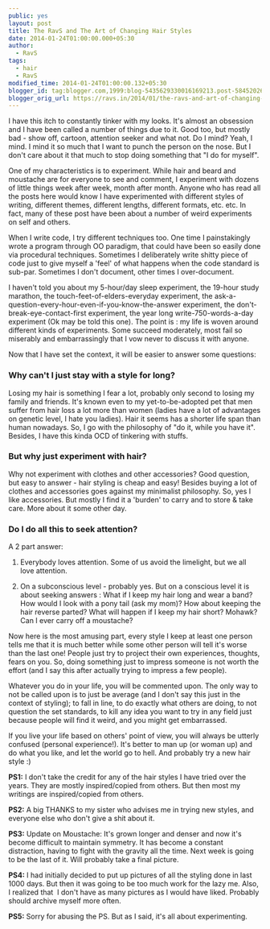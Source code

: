 ```yaml
---
public: yes
layout: post
title: The RavS and The Art of Changing Hair Styles
date: 2014-01-24T01:00:00.000+05:30
author:
  - RavS
tags:
  - hair
  - RavS
modified_time: 2014-01-24T01:00:00.132+05:30
blogger_id: tag:blogger.com,1999:blog-5435629330016169213.post-5845202659863077620
blogger_orig_url: https://ravs.in/2014/01/the-ravs-and-art-of-changing-hair-styles.html
---
```


I have this itch to constantly tinker with my looks. It's almost an obsession and I have been called a number of things due to it. Good too, but mostly bad - show off, cartoon, attention seeker and what not. Do I mind? Yeah, I mind. I mind it so much that I want to punch the person on the nose. But I don't care about it that much to stop doing something that "I do for myself".

One of my characteristics is to experiment. While hair and beard and moustache are for everyone to see and comment, I experiment with dozens of little things week after week, month after month. Anyone who has read all the posts here would know I have experimented with different styles of writing, different themes, different lengths, different formats, etc. etc. In fact, many of these post have been about a number of weird experiments on self and others.

When I write code, I try different techniques too. One time I painstakingly wrote a program through OO paradigm, that could have been so easily done via procedural techniques. Sometimes I deliberately write shitty piece of code just to give myself a 'feel' of what happens when the code standard is sub-par. Sometimes I don't document, other times I over-document.

I haven't told you about my 5-hour/day sleep experiment, the 19-hour study marathon, the touch-feet-of-elders-everyday experiment, the ask-a-question-every-hour-even-if-you-know-the-answer experiment, the don't-break-eye-contact-first experiment, the year long write-750-words-a-day experiment (Ok may be told this one). The point is : my life is woven around different kinds of experiments. Some succeed moderately, most fail so miserably and embarrassingly that I vow never to discuss it with anyone.

Now that I have set the context, it will be easier to answer some questions:

### Why can't I just stay with a style for long?

Losing my hair is something I fear a lot, probably only second to losing my family and friends. It's known even to my yet-to-be-adopted pet that men suffer from hair loss a lot more than women (ladies have a lot of advantages on genetic level, I hate you ladies). Hair it seems has a shorter life span than human nowadays. So, I go with the philosophy of "do it, while you have it". Besides, I have this kinda OCD of tinkering with stuffs.

### But why just experiment with hair? 

Why not experiment with clothes and other accessories? Good question, but easy to answer - hair styling is cheap and easy! Besides buying a lot of clothes and accessories goes against my minimalist philosophy. So, yes I like accessories. But mostly I find it a 'burden' to carry and to store & take care. More about it some other day.

### Do I do all this to seek attention? 

A 2 part answer:

1. Everybody loves attention. Some of us avoid the limelight, but we all love attention.

2. On a subconscious level - probably yes. But on a conscious level it is about seeking answers : What if I keep my hair long and wear a band? How would I look with a pony tail (ask my mom)? How about keeping the hair reverse parted? What will happen if I keep my hair short? Mohawk? Can I ever carry off a moustache?


Now here is the most amusing part, every style I keep at least one person tells me that it is much better while some other person will tell it's worse than the last one! People just try to project their own experiences, thoughts, fears on you. So, doing something just to impress someone is not worth the effort (and I say this after actually trying to impress a few people).

Whatever you do in your life, you will be commented upon. The only way to not be called upon is to just be average (and I don't say this just in the context of styling); to fall in line, to do exactly what others are doing, to not question the set standards, to kill any idea you want to try in any field just because people will find it weird, and you might get embarrassed.

If you live your life based on others' point of view, you will always be utterly confused (personal experience!). It's better to man up (or woman up) and do what you like, and let the world go to hell. And probably try a new hair style :)


**PS1:** I don't take the credit for any of the hair styles I have tried over the years. They are mostly inspired/copied from others. But then most my writings are inspired/copied from others.

**PS2:** A big THANKS to my sister who advises me in trying new styles, and everyone else who don't give a shit about it.

**PS3:** Update on Moustache: It's grown longer and denser and now it's become difficult to maintain symmetry. It has become a constant distraction, having to fight with the gravity all the time. Next week is going to be the last of it. Will probably take a final picture.

**PS4:** I had initially decided to put up pictures of all the styling done in last 1000 days. But then it was going to be too much work for the lazy me. Also, I realized that  I don't have as many pictures as I would have liked. Probably should archive myself more often.

**PS5:** Sorry for abusing the PS. But as I said, it's all about experimenting.
